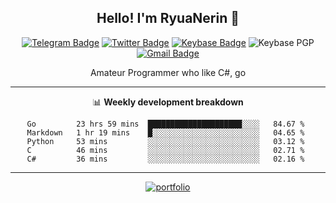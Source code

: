 <h2 align="center">Hello! I'm RyuaNerin 👋</h2>
<div align=center>

  [![Telegram Badge](https://img.shields.io/badge/-Telegram-2CA5E0?style=flat-square&logo=telegram&logoColor=white&link=https://t.me/unknown5766)](https://t.me/unknown5766)
  [![Twitter Badge](https://img.shields.io/badge/-Twitter-1DA1F2?style=flat-square&logo=twitter&logoColor=white&link=https://twitter.com/RyuaNerin)](https://twitter.com/RyuaNerin)
  [![Keybase Badge](https://img.shields.io/badge/-Keybase-33A0FF?style=flat-square&logo=keybase&logoColor=white&link=https://keybase.io/ryuanerin)](https://keybase.io/ryuanerin)
  ![Keybase PGP](https://img.shields.io/keybase/pgp/ryuanerin?style=flat-square)
  [![Gmail Badge](https://img.shields.io/badge/-Gmail-D14836?style=flat-square&logo=Gmail&logoColor=white&link=mailto:ryuanerin@gmail.com)](mailto:ryuanerin@gmail.com) 

  Amateur Programmer who like C#, go

  -------

  📊 **Weekly development breakdown**

  <!--START_SECTION:waka-->
  ```text
  Go         23 hrs 59 mins  █████████████████████░░░░   84.67 % 
  Markdown   1 hr 19 mins    █░░░░░░░░░░░░░░░░░░░░░░░░   04.65 % 
  Python     53 mins         ░░░░░░░░░░░░░░░░░░░░░░░░░   03.12 % 
  C          46 mins         ░░░░░░░░░░░░░░░░░░░░░░░░░   02.71 % 
  C#         36 mins         ░░░░░░░░░░░░░░░░░░░░░░░░░   02.16 % 
  ```
  <!--END_SECTION:waka-->

  -------

  [![portfolio](https://github-readme-stats.vercel.app/api/pin/?username=RyuaNerin&repo=portfolio)](https://github.com/RyuaNerin/portfolio)

</div>
